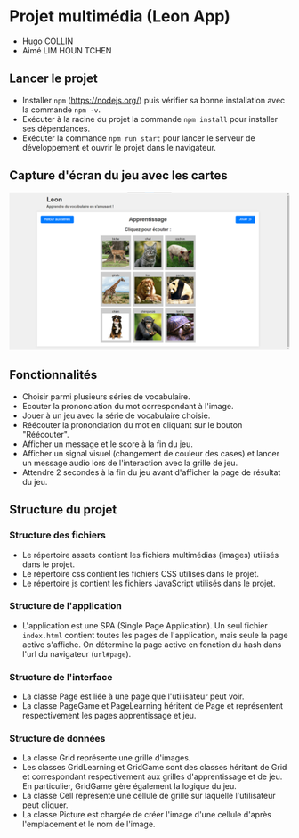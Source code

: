 # Projet multimédia (Leon App)
- Hugo COLLIN
- Aimé LIM HOUN TCHEN

## Lancer le projet
- Installer `npm` (https://nodejs.org/) puis vérifier sa bonne installation avec la commande `npm -v`.
- Exécuter à la racine du projet la commande `npm install` pour installer ses dépendances.
- Exécuter la commande `npm run start` pour lancer le serveur de développement et ouvrir le projet dans le navigateur.

## Capture d'écran du jeu avec les cartes
![img.png](img.png)

## Fonctionnalités
- Choisir parmi plusieurs séries de vocabulaire.
- Ecouter la prononciation du mot correspondant à l'image.
- Jouer à un jeu avec la série de vocabulaire choisie.
- Réécouter la prononciation du mot en cliquant sur le bouton "Réécouter".
- Afficher un message et le score à la fin du jeu.
- Afficher un signal visuel (changement de couleur des cases) et lancer un message audio lors de l'interaction avec la grille de jeu.
- Attendre 2 secondes à la fin du jeu avant d'afficher la page de résultat du jeu.

## Structure du projet

### Structure des fichiers
- Le répertoire assets contient les fichiers multimédias (images) utilisés dans le projet.
- Le répertoire css contient les fichiers CSS utilisés dans le projet.
- Le répertoire js contient les fichiers JavaScript utilisés dans le projet.

### Structure de l'application
- L'application est une SPA (Single Page Application). Un seul fichier ``index.html`` contient toutes les pages de l'application, mais seule la page active s'affiche. On détermine la page active en fonction du hash dans l'url du navigateur (`url#page`).

### Structure de l'interface
- La classe Page est liée à une page que l'utilisateur peut voir.
- La classe PageGame et PageLearning héritent de Page et représentent respectivement les pages apprentissage et jeu.

### Structure de données
- La classe Grid représente une grille d'images.
- Les classes GridLearning et GridGame sont des classes héritant de Grid et correspondant respectivement aux grilles d'apprentissage et de jeu. En particulier, GridGame gère également la logique du jeu.
- La classe Cell représente une cellule de grille sur laquelle l'utilisateur peut cliquer.
- La classe Picture est chargée de créer l'image d'une cellule d'après l'emplacement et le nom de l'image.


